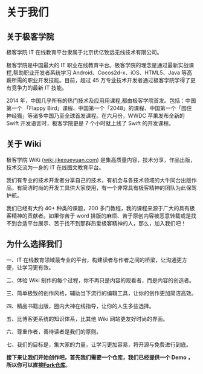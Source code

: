 # 关于我们

## 关于极客学院

极客学院 IT 在线教育平台隶属于北京优亿致远无线技术有限公司。

极客学院是中国最大的 IT 职业在线教育平台。极客学院的理念是通过最新实战课程,帮助职业开发者系统学习 Android、Cocos2d-x、iOS、HTML5、Java 等⾼薪所需的职业开发技能。⽬前，超过 45 万专业技术开发者通过极客学院学得了更有竞争力的最新 IT 技能。

2014 年，中国几乎所有的热门技术及应⽤用课程,都由极客学院首发。包括：中国第一个 「Flappy Bird」课程、中国第一个「2048」的课程、中国第一个「围住神经猫」等诸多中国乃至全球首发课程。在六月份，WWDC 苹果发布全新的 Swift 开发语言时，极客学院更是 7 个小时就上线了 Swift 的开发课程。

## 关于 Wiki

极客学院 WiKi ([wiki.jikexueyuan.com](wiki.jikexueyuan.com)) 是集高质量内容，技术分享，作品出版，技术交流为一身的 IT 在线图文教育平台。

我们有专业的技术开发者分享自己的技术，有机会与各技术领域的大牛同台出版作品，有简洁时尚的开发工具供大家使用，有一个非常具有极客精神的团队为此保驾护航。

我们已经有大约 40+ 种类的课题，200 多门教程，我的课程来源于广大的具有极客精神的贡献者。如果你苦于 word 排版的麻烦、苦于原创内容被恶意转载或是找不到合适平台展示、苦于找不到那群热爱极客精神的人，那么，加入我们吧！

## 为什么选择我们

一、IT 在线教育领域最专业的平台，构建读者与作者之间的桥梁，让沟通更方便，让学习更有效。

二、体验 Wiki 制作的每个过程，你不再只是内容的观看者，而是内容的创造者。

三、简单极致的创作风格，辅助当下流行的编辑工具，让你的创作更加简洁高效。

四、精品书籍出版，圈内大神在线指导，让你的人生多些选择。

五、比博客更系统的知识体系，比其他 Wiki 网站更友好时尚的界面。

六、尊重作者，善待读者是我们的原则。

七、我们的目标是，集大家的力量，让学习更加容易，将开源与免费进行到底。

**接下来让我们开始创作吧，首先我们需要一个仓库，我们已经提供一个 Demo ，所以你可以直接[Fork仓库](setup-repo.md)**。

